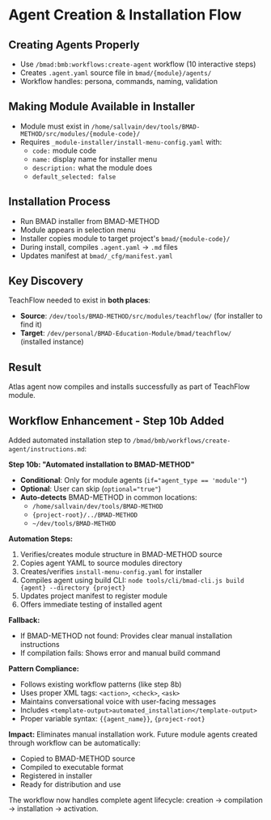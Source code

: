 # Agent Creation & Installation Flow

## Creating Agents Properly
- Use `/bmad:bmb:workflows:create-agent` workflow (10 interactive steps)
- Creates `.agent.yaml` source file in `bmad/{module}/agents/`
- Workflow handles: persona, commands, naming, validation

## Making Module Available in Installer
- Module must exist in `/home/sallvain/dev/tools/BMAD-METHOD/src/modules/{module-code}/`
- Requires `_module-installer/install-menu-config.yaml` with:
  - `code:` module code
  - `name:` display name for installer menu
  - `description:` what the module does
  - `default_selected: false`

## Installation Process
- Run BMAD installer from BMAD-METHOD
- Module appears in selection menu
- Installer copies module to target project's `bmad/{module-code}/`
- During install, compiles `.agent.yaml` → `.md` files
- Updates manifest at `bmad/_cfg/manifest.yaml`

## Key Discovery
TeachFlow needed to exist in **both places**:
- **Source**: `/dev/tools/BMAD-METHOD/src/modules/teachflow/` (for installer to find it)
- **Target**: `/dev/personal/BMAD-Education-Module/bmad/teachflow/` (installed instance)

## Result
Atlas agent now compiles and installs successfully as part of TeachFlow module.

## Workflow Enhancement - Step 10b Added
Added automated installation step to `/bmad/bmb/workflows/create-agent/instructions.md`:

**Step 10b: "Automated installation to BMAD-METHOD"**
- **Conditional**: Only for module agents (`if="agent_type == 'module'"`)
- **Optional**: User can skip (`optional="true"`)
- **Auto-detects** BMAD-METHOD in common locations:
  - `/home/sallvain/dev/tools/BMAD-METHOD`
  - `{project-root}/../BMAD-METHOD`
  - `~/dev/tools/BMAD-METHOD`

**Automation Steps:**
1. Verifies/creates module structure in BMAD-METHOD source
2. Copies agent YAML to source modules directory
3. Creates/verifies `install-menu-config.yaml` for installer
4. Compiles agent using build CLI: `node tools/cli/bmad-cli.js build {agent} --directory {project}`
5. Updates project manifest to register module
6. Offers immediate testing of installed agent

**Fallback:**
- If BMAD-METHOD not found: Provides clear manual installation instructions
- If compilation fails: Shows error and manual build command

**Pattern Compliance:**
- Follows existing workflow patterns (like step 8b)
- Uses proper XML tags: `<action>`, `<check>`, `<ask>`
- Maintains conversational voice with user-facing messages
- Includes `<template-output>automated_installation</template-output>`
- Proper variable syntax: `{{agent_name}}`, `{project-root}`

**Impact:**
Eliminates manual installation work. Future module agents created through workflow can be automatically:
- Copied to BMAD-METHOD source
- Compiled to executable format
- Registered in installer
- Ready for distribution and use

The workflow now handles complete agent lifecycle: creation → compilation → installation → activation.
